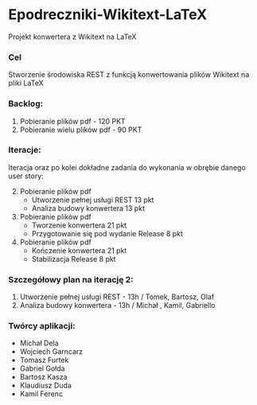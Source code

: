 # Epodreczniki-Wikitext-LaTeX
Projekt konwertera z Wikitext na LaTeX

### Cel
Stworzenie środowiska REST z funkcją konwertowania plików Wikitext na pliki LaTeX

### Backlog:  
1. Pobieranie plików pdf - 120 PKT
2. Pobieranie wielu plików pdf - 90 PKT

### Iteracje:
Iteracja oraz po kolei dokładne zadania do wykonania w obrębie danego user story:

2. Pobieranie plików pdf
	 - Utworzenie pełnej usługi REST 13 pkt
	 - Analiza budowy konwertera 13 pkt
3. Pobieranie plików pdf
	 - Tworzenie konwertera 21 pkt
	 - Przygotowanie się pod wydanie Release 8 pkt
4.  Pobieranie plików pdf
	 - Kończenie konwertera 21 pkt
	 - Stabilizacja Release 8 pkt

### Szczegółowy plan na iterację 2:
1. Utworzenie pełnej usługi REST - 13h /  Tomek, Bartosz, Olaf
2. Analiza budowy konwertera - 13h / Michał , Kamil, Gabriello


### Twórcy aplikacji:
 - Michał Dela
 - Wojciech Garncarz
 - Tomasz Furtek
 - Gabriel Gołda
 - Bartosz Kasza
 - Klaudiusz Duda
 - Kamil Ferenc
